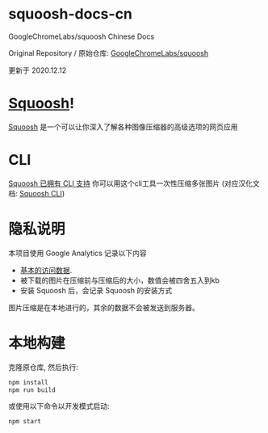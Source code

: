 # squoosh-docs-cn
GoogleChromeLabs/squoosh Chinese Docs

Original Repository / 原始仓库: [GoogleChromeLabs/squoosh](https://github.com/GoogleChromeLabs/squoosh/blob/dev/README.md)

更新于 2020.12.12

# [Squoosh]!

[Squoosh] 是一个可以让你深入了解各种图像压缩器的高级选项的网页应用

# CLI

[Squoosh 已拥有 CLI 支持](https://github.com/GoogleChromeLabs/squoosh/tree/dev/cli) 
你可以用这个cli工具一次性压缩多张图片 (对应汉化文档: [Squoosh CLI](cli/README.md))

# 隐私说明

本项目使用 Google Analytics 记录以下内容

- [基本的访问数据](https://support.google.com/analytics/answer/6004245?ref_topic=2919631).
- 被下载的图片在压缩前与压缩后的大小，数值会被四舍五入到kb
- 安装 Squoosh 后，会记录 Squoosh 的安装方式

图片压缩是在本地进行的，其余的数据不会被发送到服务器。

# 本地构建

克隆原仓库, 然后执行:

```sh
npm install
npm run build
```

或使用以下命令以开发模式启动:

```sh
npm start
```

[squoosh]: https://squoosh.app
